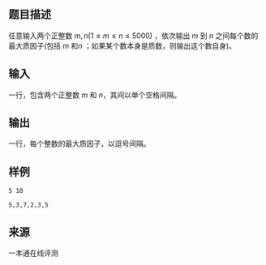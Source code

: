 ## 题目描述

任意输入两个正整数 $m, n(1\le m\le n\leq 5000)$ ，依次输出 $m$ 到 $n$ 之间每个数的最大质因子(包括 $m$ 和$n$ ；如果某个数本身是质数，则输出这个数自身)。

## 输入

一行，包含两个正整数 $m$ 和 $n$，其间以单个空格间隔。

## 输出

一行，每个整数的最大质因子，以逗号间隔。

## 样例

```input1
5 10
```

```output1
5,3,7,2,3,5
```

## 来源

一本通在线评测


